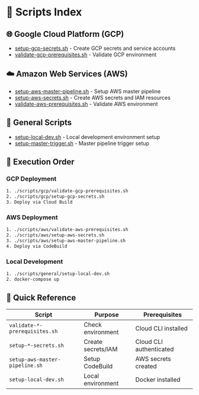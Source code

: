# 🔧 Scripts Index

## 🌐 Google Cloud Platform (GCP)
- [setup-gcp-secrets.sh](gcp/setup-gcp-secrets.sh) - Create GCP secrets and service accounts
- [validate-gcp-prerequisites.sh](gcp/validate-gcp-prerequisites.sh) - Validate GCP environment

## ☁️ Amazon Web Services (AWS)
- [setup-aws-master-pipeline.sh](aws/setup-aws-master-pipeline.sh) - Setup AWS master pipeline
- [setup-aws-secrets.sh](aws/setup-aws-secrets.sh) - Create AWS secrets and IAM resources
- [validate-aws-prerequisites.sh](aws/validate-aws-prerequisites.sh) - Validate AWS environment

## 🔄 General Scripts
- [setup-local-dev.sh](general/setup-local-dev.sh) - Local development environment setup
- [setup-master-trigger.sh](general/setup-master-trigger.sh) - Master pipeline trigger setup

## 🚀 Execution Order

### **GCP Deployment**
```bash
1. ./scripts/gcp/validate-gcp-prerequisites.sh
2. ./scripts/gcp/setup-gcp-secrets.sh
3. Deploy via Cloud Build
```

### **AWS Deployment**
```bash
1. ./scripts/aws/validate-aws-prerequisites.sh
2. ./scripts/aws/setup-aws-secrets.sh
3. ./scripts/aws/setup-aws-master-pipeline.sh
4. Deploy via CodeBuild
```

### **Local Development**
```bash
1. ./scripts/general/setup-local-dev.sh
2. docker-compose up
```

## 🎯 Quick Reference

| **Script** | **Purpose** | **Prerequisites** |
|------------|-------------|-------------------|
| `validate-*-prerequisites.sh` | Check environment | Cloud CLI installed |
| `setup-*-secrets.sh` | Create secrets/IAM | Cloud CLI authenticated |
| `setup-aws-master-pipeline.sh` | Setup CodeBuild | AWS secrets created |
| `setup-local-dev.sh` | Local environment | Docker installed |
